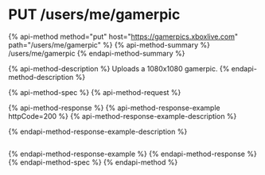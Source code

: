 # PUT /users/me/gamerpic

{% api-method method="put" host="https://gamerpics.xboxlive.com" path="/users/me/gamerpic" %}
{% api-method-summary %}
/users/me/gamerpic
{% endapi-method-summary %}

{% api-method-description %}
Uploads a 1080x1080 gamerpic.
{% endapi-method-description %}

{% api-method-spec %}
{% api-method-request %}

{% api-method-response %}
{% api-method-response-example httpCode=200 %}
{% api-method-response-example-description %}

{% endapi-method-response-example-description %}

```text

```
{% endapi-method-response-example %}
{% endapi-method-response %}
{% endapi-method-spec %}
{% endapi-method %}

